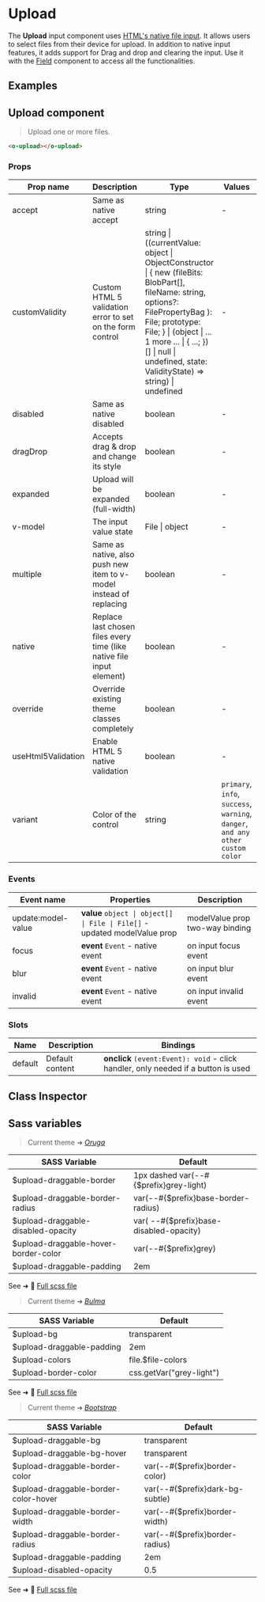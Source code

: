 # Upload

<section class="odocs-head">

The **Upload** input component uses [HTML's native file input](https://developer.mozilla.org/en-US/docs/Web/HTML/Element/input/file). It allows users to select files from their device for upload. In addition to native input features, it adds support for Drag and drop and clearing the input.
Use it with the [Field](/components/Field) component to access all the functionalities.

</section>

<section class="odocs-examples">

## Examples

<example-upload />

</section>

<section class="odocs-specs">

## Upload component

> Upload one or more files.

```html
<o-upload></o-upload>
```

### Props

| Prop name          | Description                                                           | Type                                                                                                                                                                                                                                                                             | Values                                                                          | Default                                                                                                                                             |
| ------------------ | --------------------------------------------------------------------- | -------------------------------------------------------------------------------------------------------------------------------------------------------------------------------------------------------------------------------------------------------------------------------- | ------------------------------------------------------------------------------- | --------------------------------------------------------------------------------------------------------------------------------------------------- |
| accept             | Same as native accept                                                 | string                                                                                                                                                                                                                                                                           | -                                                                               |                                                                                                                                                     |
| customValidity     | Custom HTML 5 validation error to set on the form control             | string \| ((currentValue: object \| ObjectConstructor \| { new (fileBits: BlobPart[], fileName: string, options?: FilePropertyBag ): File; prototype: File; } \| (object \| ... 1 more ... \| { ...; })[] \| null \| undefined, state: ValidityState) =&gt; string) \| undefined | -                                                                               | <code style='white-space: nowrap; padding: 0;'>""</code>                                                                                            |
| disabled           | Same as native disabled                                               | boolean                                                                                                                                                                                                                                                                          | -                                                                               | <code style='white-space: nowrap; padding: 0;'>false</code>                                                                                         |
| dragDrop           | Accepts drag & drop and change its style                              | boolean                                                                                                                                                                                                                                                                          | -                                                                               | <code style='white-space: nowrap; padding: 0;'>false</code>                                                                                         |
| expanded           | Upload will be expanded (full-width)                                  | boolean                                                                                                                                                                                                                                                                          | -                                                                               | <code style='white-space: nowrap; padding: 0;'>false</code>                                                                                         |
| v-model            | The input value state                                                 | File \| object                                                                                                                                                                                                                                                                   | -                                                                               |                                                                                                                                                     |
| multiple           | Same as native, also push new item to v-model instead of replacing    | boolean                                                                                                                                                                                                                                                                          | -                                                                               | <code style='white-space: nowrap; padding: 0;'></code>                                                                                              |
| native             | Replace last chosen files every time (like native file input element) | boolean                                                                                                                                                                                                                                                                          | -                                                                               | <code style='white-space: nowrap; padding: 0;'>true</code>                                                                                          |
| override           | Override existing theme classes completely                            | boolean                                                                                                                                                                                                                                                                          | -                                                                               |                                                                                                                                                     |
| useHtml5Validation | Enable HTML 5 native validation                                       | boolean                                                                                                                                                                                                                                                                          | -                                                                               | <div><small>From <b>config</b>:</small></div><code style='white-space: nowrap; padding: 0;'>{<br>&nbsp;&nbsp;useHtml5Validation: true<br>}</code>   |
| variant            | Color of the control                                                  | string                                                                                                                                                                                                                                                                           | `primary`, `info`, `success`, `warning`, `danger`, `and any other custom color` | <div><small>From <b>config</b>:</small></div><code style='white-space: nowrap; padding: 0;'>upload: {<br>&nbsp;&nbsp;variant: undefined<br>}</code> |

### Events

| Event name         | Properties                                                                 | Description                     |
| ------------------ | -------------------------------------------------------------------------- | ------------------------------- |
| update:model-value | **value** `object \| object[] \| File \| File[]` - updated modelValue prop | modelValue prop two-way binding |
| focus              | **event** `Event` - native event                                           | on input focus event            |
| blur               | **event** `Event` - native event                                           | on input blur event             |
| invalid            | **event** `Event` - native event                                           | on input invalid event          |

### Slots

| Name    | Description     | Bindings                                                                           |
| ------- | --------------- | ---------------------------------------------------------------------------------- |
| default | Default content | **onclick** `(event:Event): void` - click handler, only needed if a button is used |

</section>

<section class="odocs-classes">

## Class Inspector

<inspector-upload-viewer />

</section>

<section class="odocs-style">

## Sass variables

<div class="theme-oruga">

> Current theme ➜ _[Oruga](https://github.com/oruga-ui/theme-oruga)_

| SASS Variable                        | Default                                 |
| ------------------------------------ | --------------------------------------- |
| $upload-draggable-border             | 1px dashed var(--#{$prefix}grey-light)  |
| $upload-draggable-border-radius      | var(--#{$prefix}base-border-radius)     |
| $upload-draggable-disabled-opacity   | var( --#{$prefix}base-disabled-opacity) |
| $upload-draggable-hover-border-color | var(--#{$prefix}grey)                   |
| $upload-draggable-padding            | 2em                                     |

See ➜ 📄 [Full scss file](https://github.com/oruga-ui/theme-oruga/tree/main/src/assets/scss/components/_upload.scss)

</div>
<div class="theme-bulma">

> Current theme ➜ _[Bulma](https://github.com/oruga-ui/theme-bulma)_

| SASS Variable             | Default                  |
| ------------------------- | ------------------------ |
| $upload-bg                | transparent              |
| $upload-draggable-padding | 2em                      |
| $upload-colors            | file.$file-colors        |
| $upload-border-color      | css.getVar("grey-light") |

See ➜ 📄 [Full scss file](https://github.com/oruga-ui/theme-bulma/tree/main/src/assets/scss/components/_upload.scss)

</div>
<div class="theme-bootstrap">

> Current theme ➜ _[Bootstrap](https://github.com/oruga-ui/theme-bootstrap)_

| SASS Variable                        | Default                         |
| ------------------------------------ | ------------------------------- |
| $upload-draggable-bg                 | transparent                     |
| $upload-draggable-bg-hover           | transparent                     |
| $upload-draggable-border-color       | var(--#{$prefix}border-color)   |
| $upload-draggable-border-color-hover | var(--#{$prefix}dark-bg-subtle) |
| $upload-draggable-border-width       | var(--#{$prefix}border-width)   |
| $upload-draggable-border-radius      | var(--#{$prefix}border-radius)  |
| $upload-draggable-padding            | 2em                             |
| $upload-disabled-opacity             | 0.5                             |

See ➜ 📄 [Full scss file](https://github.com/oruga-ui/theme-bootstrap/tree/main/src/assets/scss/components/_upload.scss)

</div>

</section>
